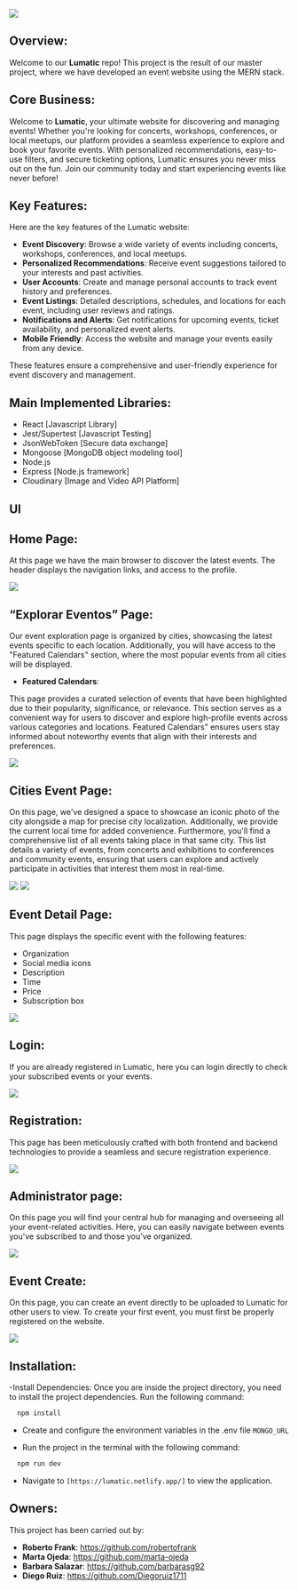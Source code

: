 ![](https://github.com/nds-fsd/luma/blob/main/docs/LOGO%20(2).png)

## Overview:

Welcome to our **Lumatic** repo! This project is the result of our master project, where we have developed an event website using the MERN stack.

## Core Business:

Welcome to **Lumatic**, your ultimate website for discovering and managing events! Whether you're looking for concerts, workshops, conferences, or local meetups, our platform provides a seamless experience to explore and book your favorite events. With personalized recommendations, easy-to-use filters, and secure ticketing options, Lumatic ensures you never miss out on the fun. Join our community today and start experiencing events like never before!

## Key Features: 

Here are the key features of the Lumatic website:

- **Event Discovery**: Browse a wide variety of events including concerts, workshops, conferences, and local meetups.
- **Personalized Recommendations**: Receive event suggestions tailored to your interests and past activities.
- **User Accounts**: Create and manage personal accounts to track event history and preferences.
- **Event Listings**: Detailed descriptions, schedules, and locations for each event, including user reviews and ratings.
- **Notifications and Alerts**: Get notifications for upcoming events, ticket availability, and personalized event alerts.
- **Mobile Friendly**: Access the website and manage your events easily from any device.
  
These features ensure a comprehensive and user-friendly experience for event discovery and management.

## Main Implemented Libraries:

*	React [Javascript Library]
*	Jest/Supertest [Javascript Testing]
*	JsonWebToken [Secure data exchange]
*	Mongoose [MongoDB object modeling tool]
*	Node.js 
*	Express [Node.js framework]
*	Cloudinary [Image and Video API Platform]

## UI

## Home Page: 

At this page we have the main browser to discover the latest events. 
The header displays the navigation links, and access to the profile.

![](https://github.com/nds-fsd/luma/blob/main/docs/home.png)
 
## “Explorar Eventos” Page:

Our event exploration page is organized by cities, showcasing the latest events specific to each location. Additionally, you will have access to the "Featured Calendars" section, where the most popular events from all cities will be displayed.

- **Featured Calendars**:

This page provides a curated selection of events that have been highlighted due to their popularity, significance, or relevance. 
This section serves as a convenient way for users to discover and explore high-profile events across various categories and locations. Featured Calendars" ensures users stay informed about noteworthy events that align with their interests and preferences.

![](https://github.com/nds-fsd/luma/blob/main/docs/screencapture-localhost-3000-discoverevents-2024-07-13-19_38_29.png)

## Cities Event Page:
On this page, we've designed a space to showcase an iconic photo of the city alongside a map for precise city localization. Additionally, we provide the current local time for added convenience.
Furthermore, you'll find a comprehensive list of all events taking place in that same city. This list details a variety of events, from concerts and exhibitions to conferences and community events, ensuring that users can explore and actively participate in activities that interest them most in real-time.

![](https://github.com/nds-fsd/luma/blob/main/docs/event-page.png)
![](https://github.com/nds-fsd/luma/blob/main/docs/Upcoming-events.png)

## Event Detail Page:

This page displays the specific event with the following features:
* Organization
*	Social media icons
*	Description
*	Time
*	Price
* Subscription box
  
![](https://github.com/nds-fsd/luma/blob/main/docs/Evento.png)

## Login:

If you are already registered in Lumatic, here you can login directly to check your subscribed events or your events.

![](https://github.com/nds-fsd/luma/blob/main/docs/screencapture-localhost-3000-login-2024-07-13-19_39_02.png)

## Registration:

This page has been meticulously crafted with both frontend and backend technologies to provide a seamless and secure registration experience.

![](https://github.com/nds-fsd/luma/blob/main/docs/Registro.png)

## Administrator page:

On this page you will find your central hub for managing and overseeing all your event-related activities. Here, you can easily navigate between events you've subscribed to and those you've organized.

![](https://github.com/nds-fsd/luma/blob/main/docs/screencapture-localhost-3000-home-2024-07-13-19_40_43.png)

## Event Create:

On this page, you can create an event directly to be uploaded to Lumatic for other users to view.
To create your first event, you must first be properly registered on the website.

![](https://github.com/nds-fsd/luma/blob/main/docs/screencapture-localhost-3000-eventcreate-2024-07-13-19_40_03.png)

## Installation:

-Install Dependencies:
Once you are inside the project directory, you need to install the project dependencies. Run the following command:
```bash
  npm install

```

- Create and configure the environment variables in the .env file
`MONGO_URL`

- Run the project in the terminal with the following command:
```bash
  npm run dev

```
- Navigate to `[https://lumatic.netlify.app/]` to view the application.

## Owners:

This project has been carried out by:

- **Roberto Frank**: https://github.com/robertofrank
- **Marta Ojeda**: https://github.com/marta-ojeda
- **Barbara Salazar**: https://github.com/barbarasg92
- **Diego Ruiz**: https://github.com/Diegoruiz1711
